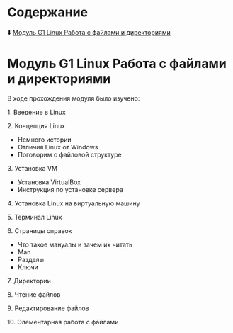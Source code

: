 # Содержание
:arrow_down: [Модуль G1 Linux Работа с файлами и директориями](README.md#Модуль-G1-Linux-Работа-с-файлами-и-директориями)
<br>

# Модуль G1 Linux Работа с файлами и директориями

В ходе прохождения модуля было изучено:

<p>1. Введение в Linux</p>

<p>2. Концепция Linux</p>
<ul>
<li>Немного истории</li>
<li>Отличия Linux от Windows</li>
<li>Поговорим о файловой структуре</li>
</ul>

<p>3. Установка VM</p>
<ul>
<li>Установка VirtualBox</li>
<li>Инструкция по установке сервера</li>
</ul>

<p>4. Установка Linux на виртуальную машину</p>

<p>5. Терминал Linux</p>

<p>6. Страницы справок</p>
<ul>
<li>Что такое мануалы и зачем их читать</li>
<li>Man</li>
<li>Разделы</li>
<li>Ключи</li>
</ul>

<p>7. Директории</p>

<p>8. Чтение файлов</p>

<p>9. Редактирование файлов</p>

<p>10. Элементарная работа с файлами</p>

